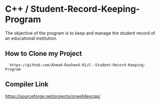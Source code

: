 # C++ / Student-Record-Keeping-Program
The objective of the program is to keep and manage the student record of  an educational institution.
## How to Clone my Project
      https://github.com/Ahmad-Rasheed-01/C--Student-Record-Keeping-Program
## Compiler Link
  https://sourceforge.net/projects/orwelldevcpp/
